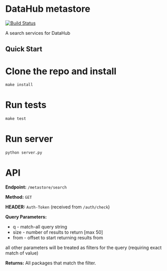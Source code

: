 # DataHub metastore

[![Build Status](https://travis-ci.org/datahq/metastore.svg?branch=master)](https://travis-ci.org/datahq/metastore)

A search services for DataHub

## Quick Start

# Clone the repo and install

`make install`

# Run tests

`make test`

# Run server

`python server.py`


# API

**Endpoint:** `/metastore/search`

**Method:** `GET`

**HEADER:** `Auth-Token` (received from `/auth/check`)

**Query Parameters:**

* q - match-all query string
* size - number of results to return [max 50]
* from - offset to start returning results from

all other parameters will be treated as filters for the query (requiring exact match of value)

**Returns:** All packages that match the filter.

